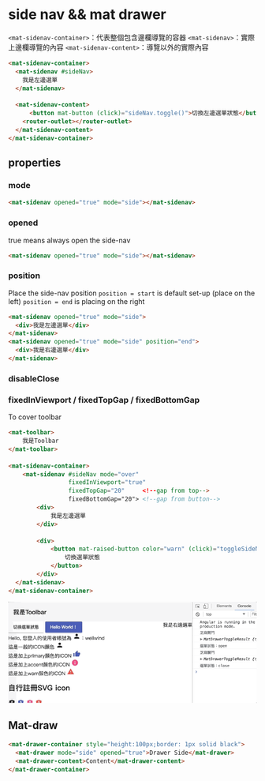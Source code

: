 # side nav && mat drawer

`<mat-sidenav-container>`：代表整個包含邊欄導覽的容器
`<mat-sidenav>`：實際上邊欄導覽的內容
`<mat-sidenav-content>`：導覽以外的實際內容


```html
<mat-sidenav-container>
  <mat-sidenav #sideNav>
    我是左邊選單
  </mat-sidenav>

  <mat-sidenav-content>
      <button mat-button (click)="sideNav.toggle()">切換左邊選單狀態</button>
    <router-outlet></router-outlet>
  </mat-sidenav-content>
</mat-sidenav-container>
```

## properties

### mode

```html
<mat-sidenav opened="true" mode="side"></mat-sidenav>
```


### opened


true means always open the side-nav
```html
<mat-sidenav opened="true" mode="side"></mat-sidenav>
```

### position

Place the side-nav position
`position = start` is default set-up (place on the left)
`position = end` is placing on the right

```html
<mat-sidenav opened="true" mode="side">
  <div>我是左邊選單</div>
</mat-sidenav>
<mat-sidenav opened="true" mode="side" position="end">
  <div>我是右邊選單</div>
</mat-sidenav>
```

### disableClose

### fixedInViewport / fixedTopGap / fixedBottomGap

To cover toolbar

```html
<mat-toolbar>
    我是Toolbar
</mat-toolbar>

<mat-sidenav-container>
    <mat-sidenav #sideNav mode="over"  
                 fixedInViewport="true" 
                 fixedTopGap="20"     <!--gap from top-->
                 fixedBottomGap="20"> <!--gap from button-->
        <div>
            我是左邊選單
        </div>

        <div>
            <button mat-raised-button color="warn" (click)="toggleSideNav(sideNav)">
                切換選單狀態
            </button>
        </div>
  </mat-sidenav>
</mat-sidenav-container>
```
![](images/09-fixedInViewport.gif)


## Mat-draw


```html
<mat-drawer-container style="height:100px;border: 1px solid black">
  <mat-drawer mode="side" opened="true">Drawer Side</mat-drawer>
  <mat-drawer-content>Content</mat-drawer-content>
</mat-drawer-container>
```